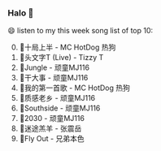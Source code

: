 

### Halo 👋

😄 listen to my this week song list of top 10:

0. 🌈十局上半 - MC HotDog 热狗
1. 🌈头文字T (Live) - Tizzy T
2. 🌈Jungle - 顽童MJ116
3. 🌈干大事 - 顽童MJ116
4. 🌈我的第一首歌 - MC HotDog 热狗
5. 🌈质感老乡 - 顽童MJ116
6. 🌈Southside - 顽童MJ116
7. 🌈2030 - 顽童MJ116
8. 🌈迷途羔羊 - 张震岳
9. 🌈Fly Out - 兄弟本色

